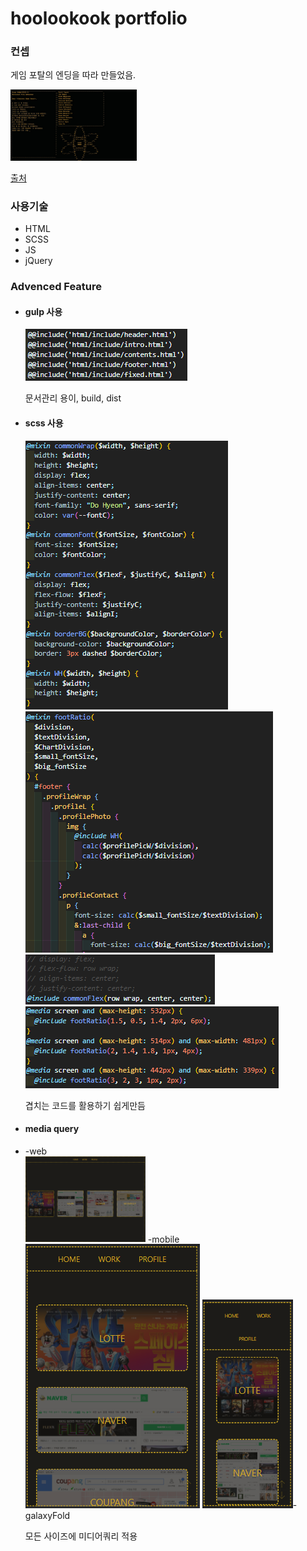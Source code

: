 <h1>hoolookook portfolio</h1>

<h3>컨셉</h3>

<p>게임 포탈의 엔딩을 따라 만들었음.</p>
<img src="/git_photo/portalEnd.jpg" width="40%" height="30%" title="portalEnding" alt="portalEnding"></img>


<a href="https://images.app.goo.gl/oJmhRCauUnYxQKJq9">출처</a>


<h3>사용기술</h3>
<ul>
  <li>HTML</li>
  <li>SCSS</li>
  <li>JS</li>
  <li>jQuery</li>
</ul>


<h3>Advenced Feature</h3>
<ul>
  <li><h4>gulp 사용</h4></li>   
  <img src="/git_photo/gulp_index.PNG" title="gulp index" alt="gulp index">
  <p>문서관리 용이, build, dist</p>   
  <li><h4>scss 사용</h4></li>   
  <img src="/git_photo/scss_func.PNG" title="scss function" alt="scss function">
  <img src="/git_photo/scss_func_ex.PNG" title="scss function example" alt="scss function example">
  <img src="/git_photo/scss_func_ex2.PNG" title="scss function example2" alt="scss function example2">
  <img src="/git_photo/scss_func_mediaEx.PNG" title="scss function media example" alt="scss function media example">
  <p>겹치는 코드를 활용하기 쉽게만듬</p> 
  <li><h4>media query</h4></li>   
  <li>-web</li> 
  <img src="/git_photo/v_web.PNG" width="40%" title="web version" alt="web version">
  -mobile    
  <img src="/git_photo/v_mobile.PNG" title="mobile version" alt="mobile version">
  <img src="/git_photo/fold_web.PNG" title="mobile fold version" alt="mobile fold version">-galaxyFold
  <p>모든 사이즈에 미디어쿼리 적용</p> 
</ul>

